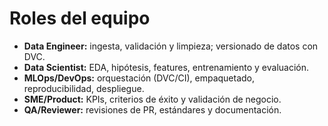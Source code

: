 # Roles del equipo
- **Data Engineer:** ingesta, validación y limpieza; versionado de datos con DVC.
- **Data Scientist:** EDA, hipótesis, features, entrenamiento y evaluación.
- **MLOps/DevOps:** orquestación (DVC/CI), empaquetado, reproducibilidad, despliegue.
- **SME/Product:** KPIs, criterios de éxito y validación de negocio.
- **QA/Reviewer:** revisiones de PR, estándares y documentación.
